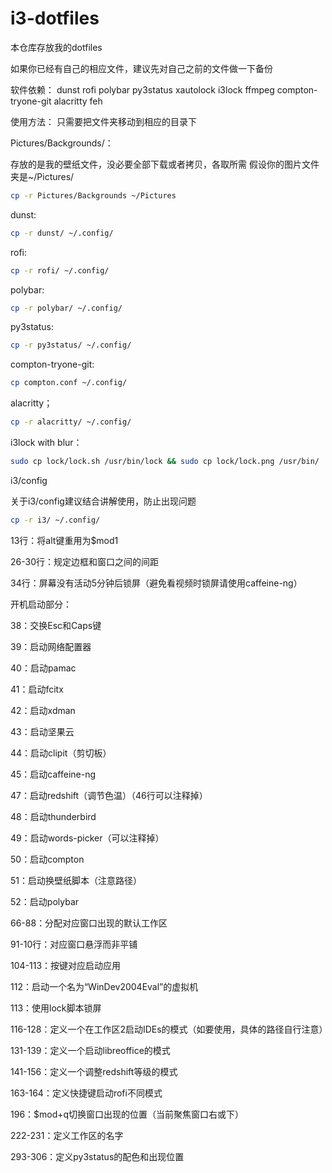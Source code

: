 # i3-dotfiles
本仓库存放我的dotfiles



如果你已经有自己的相应文件，建议先对自己之前的文件做一下备份

软件依赖：
dunst rofi polybar py3status xautolock i3lock ffmpeg compton-tryone-git alacritty feh

使用方法：
只需要把文件夹移动到相应的目录下

Pictures/Backgrounds/：

存放的是我的壁纸文件，没必要全部下载或者拷贝，各取所需
假设你的图片文件夹是~/Pictures/
```bash
cp -r Pictures/Backgrounds ~/Pictures
```
dunst:
```bash
cp -r dunst/ ~/.config/
```
rofi:
```bash
cp -r rofi/ ~/.config/
```
polybar:
```bash
cp -r polybar/ ~/.config/
```
py3status:
```bash
cp -r py3status/ ~/.config/
```
compton-tryone-git:
```bash
cp compton.conf ~/.config/
```
alacritty；
```bash
cp -r alacritty/ ~/.config/
```
i3lock with blur：
```bash
sudo cp lock/lock.sh /usr/bin/lock && sudo cp lock/lock.png /usr/bin/
```
i3/config

关于i3/config建议结合讲解使用，防止出现问题

```bash
cp -r i3/ ~/.config/
```

13行：将alt键重用为$mod1

26-30行：规定边框和窗口之间的间距

34行：屏幕没有活动5分钟后锁屏（避免看视频时锁屏请使用caffeine-ng）


开机启动部分：

38：交换Esc和Caps键

39：启动网络配置器

40：启动pamac

41：启动fcitx

42：启动xdman

43：启动坚果云

44：启动clipit（剪切板）

45：启动caffeine-ng

47：启动redshift（调节色温）（46行可以注释掉）

48：启动thunderbird

49：启动words-picker（可以注释掉）

50：启动compton

51：启动换壁纸脚本（注意路径）

52：启动polybar

66-88：分配对应窗口出现的默认工作区

91-10行：对应窗口悬浮而非平铺

104-113：按键对应启动应用

112：启动一个名为“WinDev2004Eval”的虚拟机

113：使用lock脚本锁屏

116-128：定义一个在工作区2启动IDEs的模式（如要使用，具体的路径自行注意）

131-139：定义一个启动libreoffice的模式

141-156：定义一个调整redshift等级的模式

163-164：定义快捷键启动rofi不同模式

196：$mod+q切换窗口出现的位置（当前聚焦窗口右或下）

222-231：定义工作区的名字

293-306：定义py3status的配色和出现位置
